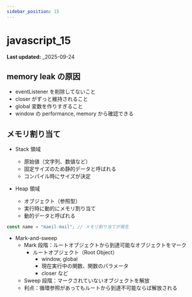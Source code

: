```yaml
---
sidebar_position: 15
---
```


# javascript_15

**Last updated:** \_2025-09-24

## memory leak の原因

- eventListener を削除してないこと
- closer がずっと維持されること
- global 変数を作りすぎること
- window の performance, memory から確認できる

## メモリ割り当て

- Stack 領域

  - 原始値（文字列、数値など）
  - 固定サイズのため静的データと呼ばれる
  - コンパイル時にサイズが決定

- Heap 領域

  - オブジェクト（参照型）
  - 実行時に動的にメモリ割り当て
  - 動的データと呼ばれる

```javascript
const name = "maeil-mail"; // メモリ割り当てが発生
```

- Mark-and-sweep
  - Mark 段階：ルートオブジェクトから到達可能なオブジェクトをマーク
    - ルートオブジェクト（Root Object）
      - window, global
      - 現在実行中の関数、関数のパラメータ
      - closer など
  - Sweep 段階：マークされていないオブジェクトを解放
  - 利点：循環参照があってもルートから到達不可能ならば解放される
